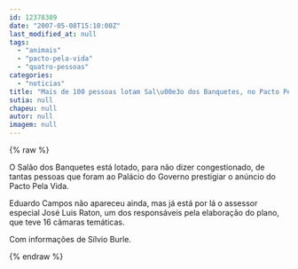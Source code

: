 ```yaml
---
id: 12378389
date: "2007-05-08T15:10:00Z"
last_modified_at: null
tags:
  - "animais"
  - "pacto-pela-vida"
  - "quatro-pessoas"
categories:
  - "noticias"
title: "Mais de 100 pessoas lotam Sal\u00e3o dos Banquetes, no Pacto Pela Vida"
sutia: null
chapeu: null
autor: null
imagem: null
---
```

{% raw %}
<p><p><font face=\"&quot;&quot;Verdana&quot;&quot;\">O Sal&atilde;o dos Banquetes est&aacute; lotado, para n&atilde;o dizer congestionado, de tantas pessoas que foram ao Pal&aacute;cio do Governo prestigiar o an&uacute;ncio do Pacto Pela Vida.</font></p></p>
<p><p><font face=\"&quot;&quot;Verdana&quot;&quot;\">Eduardo Campos n&atilde;o apareceu ainda, mas j&aacute; est&aacute; por l&aacute; o assessor especial Jos&eacute; Luis Raton, um dos respons&aacute;veis pela elabora&ccedil;&atilde;o do plano, que teve 16 c&acirc;maras tem&aacute;ticas.<br /></p>
<p>Com informa&ccedil;&otilde;es de S&iacute;lvio Burle.</font></p> </p>
{% endraw %}